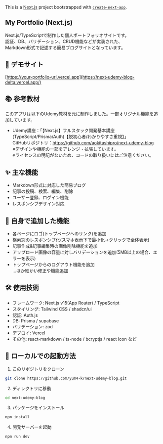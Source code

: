 This is a [Next.js](https://nextjs.org) project bootstrapped with [`create-next-app`](https://nextjs.org/docs/app/api-reference/cli/create-next-app).

## My Portfolio (Next.js)
Next.js/TypeScriptで制作した個人ポートフォリオサイトです。  
認証、DB、バリデーション、CRUD機能などが実装された、  
Markdown形式で記述する簡易ブログサイトとなっています。

## 🔗 デモサイト
[https://your-portfolio-url.vercel.app](https://next-udemy-blog-delta.vercel.app/)

## 📚 参考教材
このアプリは以下のUdemy教材を元に制作しました。一部オリジナル機能を追加しています。

- Udemy講座：「【Next.js】フルスタック開発基本講座(TypeScript/Prisma/Auth)【脱初心者/わかりやすさ重視】」  
  GitHubリポジトリ：https://github.com/aokitashipro/next-udemy-blog  
※デザインや機能の一部をアレンジ・拡張しています。  
※ライセンスの明記がないため、コードの取り扱いにはご注意ください。

## ✨ 主な機能
- Markdown形式に対応した簡易ブログ
- 記事の投稿、検索、編集、削除
- ユーザー登録、ログイン機能
- レスポンシブデザイン対応

## 📝 自身で追加した機能
- 各ページにロゴ(トップページへのリンク)を追加
- 検索窓のレスポンシブ化(スマホ表示下で最小化→クリックで全体表示)
- 記事作成&記事編集時の画像削除機能を追加
- アップロード画像の容量に対しバリデーションを追加(5MB以上の場合、エラーを表示)
- トップページからのログアウト機能を追加  
...ほか細かい修正や機能追加

## 🛠️ 使用技術
- フレームワーク: Next.js v15(App Router) / TypeScript
- スタイリング: Tailwind CSS / shadcn/ui
- 認証: Auth.js
- DB: Prisma / supabase
- バリデーション: zod
- デプロイ: Vercel
- その他: react-markdown / ts-node / bcryptjs / react Icon など

## 🚀 ローカルでの起動方法

1. このリポジトリをクローン
```bash
git clone https://github.com/yum4-k/next-udemy-blog.git
```

2.	ディレクトリに移動
```bash
cd next-udemy-blog
```

3.	パッケージをインストール
```bash
npm install
```

4.	開発サーバーを起動
```bash
npm run dev
```
